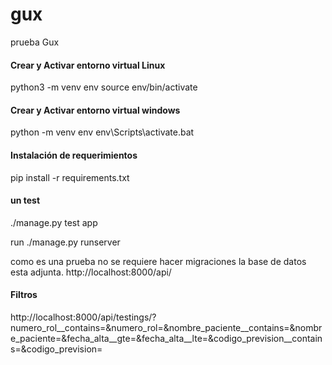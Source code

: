 # gux
prueba Gux


#### Crear y Activar entorno virtual Linux
python3 -m venv env source env/bin/activate

#### Crear y Activar entorno virtual windows
python -m venv env env\Scripts\activate.bat

#### Instalación de requerimientos
pip install -r requirements.txt

#### un test
./manage.py test app

run
./manage.py runserver

como es una prueba no se requiere hacer migraciones la base de datos esta adjunta. http://localhost:8000/api/

#### Filtros 

http://localhost:8000/api/testings/?numero_rol__contains=&numero_rol=&nombre_paciente__contains=&nombre_paciente=&fecha_alta__gte=&fecha_alta__lte=&codigo_prevision__contains=&codigo_prevision=

